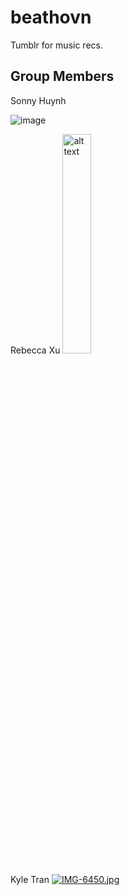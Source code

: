 # beathovn

Tumblr for music recs.

## Group Members

Sonny Huynh

![image](https://scontent.fsac1-2.fna.fbcdn.net/v/t1.0-9/80592716_1069371376744514_4321644299948130304_o.jpg?_nc_cat=107&_nc_sid=09cbfe&_nc_ohc=DnB-HxixQ2kAX8RXpwK&_nc_ht=scontent.fsac1-2.fna&oh=92b9049a5b2c7400af903f1b28ccedcc&oe=5FA7761C=250x)

Rebecca Xu
<img src="https://drive.google.com/file/d/1wkyrb6pe6oww60eYDM12UJGUglNRluUO/view?usp=sharing" alt="alt text" width=30%> 

Kyle Tran
[![IMG-6450.jpg](https://i.postimg.cc/Ss7ddccd/IMG-6450.jpg)](https://postimg.cc/mzk72zX1)
